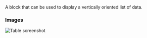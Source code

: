 A block that can be used to display a vertically oriented list of data.

### Images

![Table screenshot](https://gitlab.com/appsemble/appsemble/-/raw/0.31.1-test.3/config/assets/list.png)
